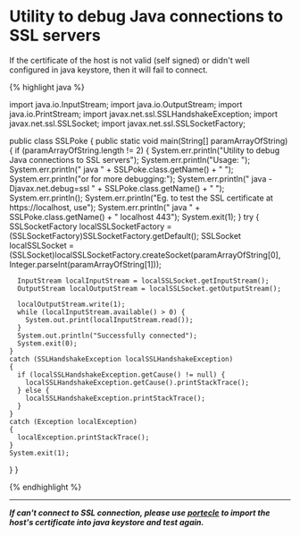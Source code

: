 # Utility to debug Java connections to SSL servers
If the certificate of the host is not valid (self signed) or didn't well configured in java keystore, then it will fail to connect.

{% highlight java %}

import java.io.InputStream;
import java.io.OutputStream;
import java.io.PrintStream;
import javax.net.ssl.SSLHandshakeException;
import javax.net.ssl.SSLSocket;
import javax.net.ssl.SSLSocketFactory;

public class SSLPoke
{
  public static void main(String[] paramArrayOfString)
  {
    if (paramArrayOfString.length != 2)
    {
      System.err.println("Utility to debug Java connections to SSL servers");
      System.err.println("Usage: ");
      System.err.println("  java " + SSLPoke.class.getName() + " <host> <port>");
      System.err.println("or for more debugging:");
      System.err.println("  java -Djavax.net.debug=ssl " + SSLPoke.class.getName() + " <host> <port>");
      System.err.println();
      System.err.println("Eg. to test the SSL certificate at https://localhost, use");
      System.err.println("  java " + SSLPoke.class.getName() + " localhost 443");
      System.exit(1);
    }
    try
    {
      SSLSocketFactory localSSLSocketFactory = (SSLSocketFactory)SSLSocketFactory.getDefault();
      SSLSocket localSSLSocket = (SSLSocket)localSSLSocketFactory.createSocket(paramArrayOfString[0], Integer.parseInt(paramArrayOfString[1]));
      
      InputStream localInputStream = localSSLSocket.getInputStream();
      OutputStream localOutputStream = localSSLSocket.getOutputStream();
      
      localOutputStream.write(1);
      while (localInputStream.available() > 0) {
        System.out.print(localInputStream.read());
      }
      System.out.println("Successfully connected");
      System.exit(0);
    }
    catch (SSLHandshakeException localSSLHandshakeException)
    {
      if (localSSLHandshakeException.getCause() != null) {
        localSSLHandshakeException.getCause().printStackTrace();
      } else {
        localSSLHandshakeException.printStackTrace();
      }
    }
    catch (Exception localException)
    {
      localException.printStackTrace();
    }
    System.exit(1);
  }
}

{% endhighlight %}

----------

***If can't connect to SSL connection, please use [portecle](http://portecle.sourceforge.net/ "portecle") to import the host's certificate into java keystore and test again.***

